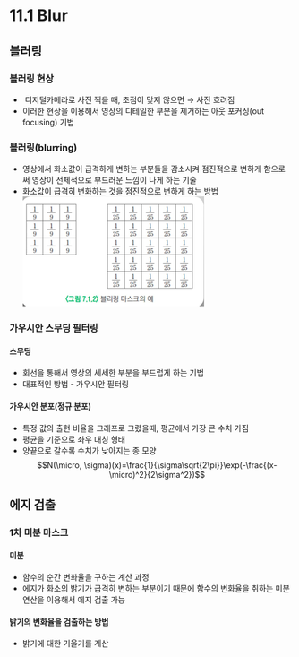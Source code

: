 # 11.1 Blur
## 블러링
### 블러링 현상
-  디지털카메라로 사진 찍을 때, 초점이 맞지 않으면 → 사진 흐려짐
- 이러한 현상을 이용해서 영상의 디테일한 부분을 제거하는 아웃 포커싱(out focusing) 기법

### 블러링(blurring)
- 영상에서 화소값이 급격하게 변하는 부분들을 감소시켜 점진적으로 변하게 함으로써 영상이 전체적으로 부드러운 느낌이 나게 하는 기술
- 화소값이 급격히 변화하는 것을 점진적으로 변하게 하는 방법
![img.png](../md_img/blur_mask.png)

### 가우시안 스무딩 필터링
#### 스무딩
- 회선을 통해서 영상의 세세한 부분을 부드럽게 하는 기법
- 대표적인 방법 - 가우시안 필터링

#### 가우시안 분포(정규 분포)
- 특정 값의 출현 비율을 그래프로 그렸을때, 평균에서 가장 큰 수치 가짐
- 평균을 기준으로 좌우 대칭 형태
- 양끝으로 갈수록 수치가 낮아지는 종 모양
$$N(\micro, \sigma)(x)=\frac{1}{\sigma\sqrt{2\pi}}\exp(-\frac{(x-\micro)^2}{2\sigma^2})$$

## 에지 검출

### 1차 미분 마스크
#### 미분
- 함수의 순간 변화율을 구하는 계산 과정
- 에지가 화소의 밝기가 급격히 변하는 부분이기 때문에 함수의 변화율을 취하는 미분 연산을 이용해서 에지 검출 가능

#### 밝기의 변화율을 검출하는 방법
- 밝기에 대한 기울기를 계산

